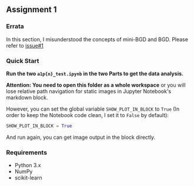 ## Assignment 1

### Errata

In this section, I misunderstood the concepts of mini-BGD and BGD. Please refer to [issue#1](https://github.com/octcarp-courses/SUSTech_CS324-Deep-Learning_S24_Works/issues/1)

### Quick Start

**Run the two `a1p{n}_test.ipynb` in the two Parts to get the data analysis.**

**Attention: You need to open this folder as a whole workspace** or you will lose relative path navigation for static images in Jupyter Notebook's markdown block.

However, you can set the global variable `SHOW_PLOT_IN_BLOCK` to `True` (In order to keep the Notebook code clean, I set it to `False` by default):

```python
SHOW_PLOT_IN_BLOCK = True
```

And run again, you can get image output in the block directly.

### Requirements

- Python 3.x
- NumPy
- scikit-learn
